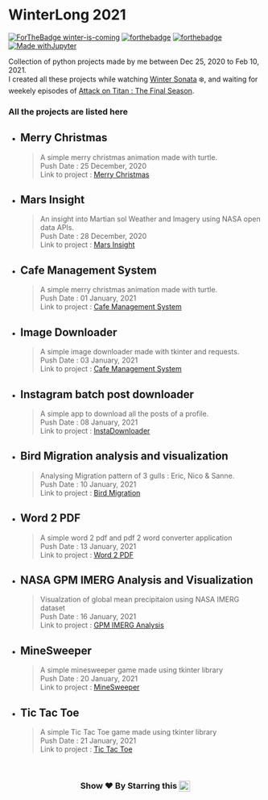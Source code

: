 # WinterLong 2021

[![ForTheBadge winter-is-coming](http://ForTheBadge.com/images/badges/winter-is-coming.svg)](http://ForTheBadge.com)
[![forthebadge](https://forthebadge.com/images/badges/built-with-love.svg)](https://forthebadge.com)
[![forthebadge](https://forthebadge.com/images/badges/made-with-python.svg)](https://forthebadge.com)
[![Made withJupyter](https://img.shields.io/badge/Made%20with-Jupyter-orange?style=for-the-badge&logo=Jupyter)](https://jupyter.org/try)

Collection of python projects made by me between Dec 25, 2020 to Feb 10, 2021. \
I created all these projects while watching [Winter Sonata] ❄️, and waiting for weekely
episodes of [Attack on Titan : The Final Season].

### All the projects are listed here

* ## Merry Christmas
	> A simple merry christmas animation made with turtle.\
	> Push Date : 25 December, 2020 \
	> Link to project : [Merry Christmas](https://github.com/pyGuru123/WinterLong-2021/tree/main/Merry%20Christmas)

* ## Mars Insight
	> An insight into Martian sol Weather and Imagery using NASA open data APIs.\
	> Push Date : 28 December, 2020 \
	> Link to project : [Mars Insight](https://github.com/pyGuru123/Python-Space-Science/tree/main/Mars%20InSight)

* ## Cafe Management System
	> A simple merry christmas animation made with turtle.\
	> Push Date : 01 January, 2021 \
	> Link to project : [Cafe Management System](https://github.com/pyGuru123/WinterLong-2021/tree/main/Cafe%20Management%20System)

* ## Image Downloader
	> A simple image downloader made with tkinter and requests.\
	> Push Date : 03 January, 2021 \
	> Link to project : [Cafe Management System](https://github.com/pyGuru123/WinterLong-2021/tree/main/Image%20Downloader)

* ## Instagram batch post downloader
	> A simple app to download all the posts of a profile.\
	> Push Date : 08 January, 2021 \
	> Link to project : [InstaDownloader](https://github.com/pyGuru123/WinterLong-2021/tree/main/Instagram%20Batch%20post%20downloader)

* ## Bird Migration analysis and visualization
	> Analysing Migration pattern of 3 gulls : Eric, Nico & Sanne.\
	> Push Date : 10 January, 2021 \
	> Link to project : [Bird Migration](https://github.com/pyGuru123/WinterLong-2021/tree/main/Tracking%20Bird%20Migration)

* ## Word 2 PDF
	> A simple word 2 pdf and pdf 2 word converter application\
	> Push Date : 13 January, 2021 \
	> Link to project : [Word 2 PDF](https://github.com/pyGuru123/WinterLong-2021/tree/main/Word2PDF)

* ## NASA GPM IMERG Analysis and Visualization
	> Visualzation of global mean precipitaion using NASA IMERG dataset\
	> Push Date : 16 January, 2021 \
	> Link to project : [GPM IMERG Analysis](https://github.com/pyGuru123/WinterLong-2021/tree/main/Global%20Mean%20Precipitation%20IMERG%20Analysis)

* ## MineSweeper
	> A simple minesweeper game made using tkinter library\
	> Push Date : 20 January, 2021 \
	> Link to project : [MineSweeper](https://github.com/pyGuru123/WinterLong-2021/tree/main/MineSweeper)

* ## Tic Tac Toe
	> A simple Tic Tac Toe game made using tkinter library\
	> Push Date : 21 January, 2021 \
	> Link to project : [Tic Tac Toe](https://github.com/pyGuru123/WinterLong-2021/tree/main/MineSweeper)

<br/>
<h3 align="center"> Show ❤️ By Starring this <img align='center'  height="22" src="https://img.shields.io/badge/Repo!%F0%9F%98%8A-purple.svg?&style=for-the-badge&logoColor=green" /></h3>


[Winter Sonata]: https://en.wikipedia.org/wiki/Winter_Sonata
[Attack on Titan : The Final Season]: https://myanimelist.net/anime/40028/Shingeki_no_Kyojin__The_Final_Season
